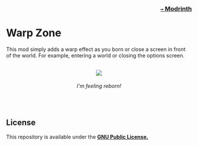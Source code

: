 ### <p align=right>[`→` Modrinth](https://modrinth.com/mod/warp-zone)</p>

# Warp Zone

This mod simply adds a warp effect as you born or close a screen in front of the world. For example, entering a world or closing the options screen.

<br />

<div align="center">
  <img src="artwork/content/warp.gif?raw=true" />
  <br />
  <i><h6>I'm feeling reborn!</h6></i>
</div>

<br />

## License

This repository is available under the **[GNU Public License.](LICENSE)**
